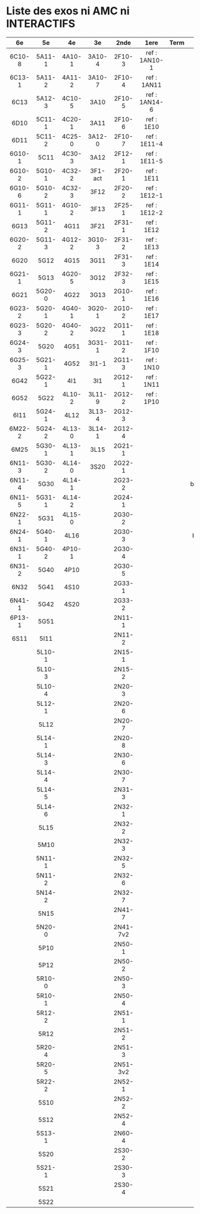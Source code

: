 # Liste des exos ni AMC ni INTERACTIFS

|6e|5e|4e|3e|2nde|1ere|Term|Reste|
|:-:|:-:|:-:|:-:|:-:|:-:|:-:|:-:|
|6C10-8|5A11-1|4A10-1|3A10-4|2F10-3|ref : 1AN10-1||beta3I12|
|6C13-1|5A11-2|4A11-2|3A10-7|2F10-4|ref : 1AN11||beta2F31|
|6C13|5A12-3|4C10-5|3A10|2F10-5|ref : 1AN14-6||beta3F23|
|6D10|5C11-1|4C20-1|3A11|2F10-6|ref : 1E10||beta3G15|
|6D11|5C11-2|4C25-0|3A12-0|2F10-7|ref : 1E11-4||beta3S20-1|
|6G10-1|5C11|4C30-3|3A12|2F12-1|ref : 1E11-5||beta3s21|
|6G10-2|5G10-1|4C32-2|3F1-act|2F20-1|ref : 1E11||beta4C31|
|6G10-6|5G10-2|4C32-3|3F12|2F20-2|ref : 1E12-1||beta4G20-3|
|6G11-1|5G11-1|4G10-2|3F13|2F25-1|ref : 1E12-2||beta4G20-4|
|6G13|5G11-2|4G11|3F21|2F31-1|ref : 1E12||beta5G30-2|
|6G20-2|5G11-3|4G12-2|3G10-3|2F31-2|ref : 1E13||beta6C33-1|
|6G20|5G12|4G15|3G11|2F31-3|ref : 1E14||beta6test2|
|6G21-1|5G13|4G20-5|3G12|2F32-3|ref : 1E15||beta6test2021|
|6G21|5G20-0|4G22|3G13|2G10-1|ref : 1E16||betaAleaFigure|
|6G23-2|5G20-1|4G40-1|3G20-1|2G10-2|ref : 1E17||betaAsymptotesObliques|
|6G23-3|5G20-2|4G40-2|3G22|2G11-1|ref : 1E18||betaEqCarreDansC|
|6G24-3|5G20|4G51|3G31-1|2G11-2|ref : 1F10||betaEquations|
|6G25-3|5G21-1|4G52|3I1-1|2G11-3|ref : 1N10||betaEquationsLog|
|6G42|5G22-1|4I1|3I1|2G12-1|ref : 1N11||betaEqValAbs|
|6G52|5G22|4L10-2|3L11-9|2G12-2|ref : 1P10||betaExo3d|
|6I11|5G24-1|4L12|3L13-4|2G12-3|||betaExoLimite|
|6M22-2|5G24-2|4L13-0|3L14-1|2G12-4|||betaExoSimpleMatthieu|
|6M25|5G30-1|4L13-1|3L15|2G21-1|||betaModele10_simple_question-reponse|
|6N11-3|5G30-2|4L14-0|3S20|2G22-1|||betaModele11_parametrable|
|6N11-4|5G30|4L14-1||2G23-2|||betaModele20_plusieurs_types_de_questions|
|6N11-5|5G31-1|4L14-2||2G24-1|||betaModele21_parametrables|
|6N22-1|5G31|4L15-0||2G30-2|||betaModele22_avec_une_serie_de_valeurs|
|6N24-1|5G40-1|4L16||2G30-3|||betaModele30_constructions_géométriques|
|6N31-1|5G40-2|4P10-1||2G30-4|||betaModele31_parametrables|
|6N31-2|5G40|4P10||2G30-5|||betaModele40_tableau_proportionnalite|
|6N32|5G41|4S10||2G33-1|||betaModele41_tableau_signes_variations|
|6N41-1|5G42|4S20||2G33-2|||betaModele50_Mathsteps|
|6P13-1|5G51|||2N11-1|||betaPol|
|6S11|5I11|||2N11-2|||betaProbaAouB|
||5L10-1|||2N15-1|||betaProbabilites|
||5L10-3|||2N15-2|||betaProbabilitesJC|
||5L10-4|||2N20-3|||betaProblemesConcretPourcentage|
||5L12-1|||2N20-6|||betaPuissances|
||5L12|||2N20-7|||betarotation3d|
||5L14-1|||2N20-8|||betaSpline|
||5L14-3|||2N30-6|||betaSys2x2CombLin|
||5L14-4|||2N30-7|||betaTestRapporteur|
||5L14-5|||2N31-3|||betaTracerParabole|
||5L14-6|||2N32-1|||moule_a_exo_mathalea|
||5L15|||2N32-2|||moule_a_exo_mathalea2d|
||5M10|||2N32-3|||c3C10-2|
||5N11-1|||2N32-5|||c3I11|
||5N11-2|||2N32-6|||c3N10|
||5N14-2|||2N32-7|||c3N23|
||5N15|||2N41-7|||CM020|
||5N20-0|||2N41-7v2|||CM021|
||5P10|||2N50-1|||ExC100|
||5P12|||2N50-2|||ExC101|
||5R10-0|||2N50-3|||HPC100|
||5R10-1|||2N50-4|||HPC103|
||5R12-2|||2N51-1|||HPC104|
||5R12|||2N51-2|||PEA11-1|
||5R20-4|||2N51-3|||PEA11|
||5R20-5|||2N51-3v2|||PEA12|
||5R22-2|||2N52-1|||PEA13|
||5S10|||2N52-2|||PEG20|
||5S12|||2N52-4|||PEG21|
||5S13-1|||2N60-4|||PEG22|
||5S20|||2S30-2|||PEG23|
||5S21-1|||2S30-3|||PEG24|
||5S21|||2S30-4|||P003|
||5S22||||||P004|
